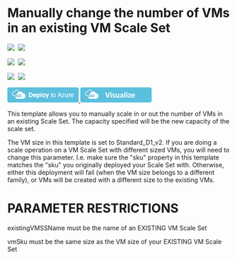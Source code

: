 # Manually change the number of VMs in an existing VM Scale Set

<IMG SRC="https://azbotstorage.blob.core.windows.net/badges/201-vmss-scale-existing/PublicLastTestDate.svg" />&nbsp;
<IMG SRC="https://azbotstorage.blob.core.windows.net/badges/201-vmss-scale-existing/PublicDeployment.svg" />&nbsp;

<IMG SRC="https://azbotstorage.blob.core.windows.net/badges/201-vmss-scale-existing/FairfaxLastTestDate.svg" />&nbsp;
<IMG SRC="https://azbotstorage.blob.core.windows.net/badges/201-vmss-scale-existing/FairfaxDeployment.svg" />&nbsp;

<IMG SRC="https://azbotstorage.blob.core.windows.net/badges/201-vmss-scale-existing/BestPracticeResult.svg" />&nbsp;
<IMG SRC="https://azbotstorage.blob.core.windows.net/badges/201-vmss-scale-existing/CredScanResult.svg" />&nbsp;

<a href="https://portal.azure.com/#create/Microsoft.Template/uri/https%3A%2F%2Fraw.githubusercontent.com%2FAzure%2Fazure-quickstart-templates%2Fmaster%2F201-vmss-scale-existing%2Fazuredeploy.json" target="_blank">
    <img src="https://raw.githubusercontent.com/Azure/azure-quickstart-templates/master/1-CONTRIBUTION-GUIDE/images/deploytoazure.png"/>
</a>
<a href="http://armviz.io/#/?load=https%3A%2F%2Fraw.githubusercontent.com%2FAzure%2Fazure-quickstart-templates%2Fmaster%2F201-vmss-scale-existing%2Fazuredeploy.json" target="_blank">
    <img src="https://raw.githubusercontent.com/Azure/azure-quickstart-templates/master/1-CONTRIBUTION-GUIDE/images/visualizebutton.png"/>
</a>

This template allows you to manually scale in or out the number of VMs in an existing Scale Set. The capacity specified will be the new capacity of the scale set. 

The VM size in this template is set to Standard_D1_v2. If you are doing a scale operation on a VM Scale Set with different sized VMs, you will need to change this parameter. I.e. make sure the "sku" property in this template matches the "sku" you originally deployed your Scale Set with. Otherwise, either this deployment will fail (when the VM size belongs to a different family), or VMs will be created with a different size to the existing VMs.

PARAMETER RESTRICTIONS
======================

existingVMSSName must be the name of an EXISTING VM Scale Set

vmSku must be the same size as the VM size of your EXISTING VM Scale Set
